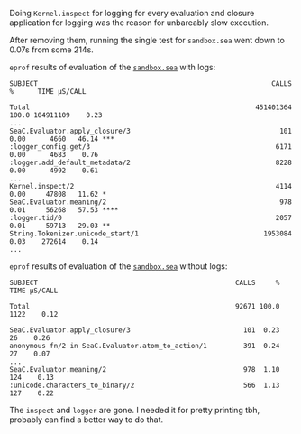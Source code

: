 Doing `Kernel.inspect` for logging for every evaluation and closure application for logging was the reason for unbareably slow execution.

After removing them, running the single test for `sandbox.sea` went down to 0.07s from some 214s.

`eprof` results of evaluation of the [`sandbox.sea`](../seac/test/fixtures/sandbox.sea) with logs:

    SUBJECT                                                          CALLS     %      TIME µS/CALL

    Total                                                        451401364 100.0 104911109    0.23
    ...
    SeaC.Evaluator.apply_closure/3                                     101  0.00      4660   46.14 ***
    :logger_config.get/3                                              6171  0.00      4683    0.76
    :logger.add_default_metadata/2                                    8228  0.00      4992    0.61
    ...
    Kernel.inspect/2                                                  4114  0.00     47808   11.62 *
    SeaC.Evaluator.meaning/2                                           978  0.01     56268   57.53 ****
    :logger.tid/0                                                     2057  0.01     59713   29.03 **
    String.Tokenizer.unicode_start/1                               1953084  0.03    272614    0.14
    ...


`eprof` results of evaluation of the [`sandbox.sea`](../seac/test/fixtures/sandbox.sea) without logs:

    SUBJECT                                                 CALLS     % TIME µS/CALL

    Total                                                   92671 100.0 1122    0.12

    SeaC.Evaluator.apply_closure/3                            101  0.23   26    0.26
    anonymous fn/2 in SeaC.Evaluator.atom_to_action/1         391  0.24   27    0.07
    ...
    SeaC.Evaluator.meaning/2                                  978  1.10  124    0.13
    :unicode.characters_to_binary/2                           566  1.13  127    0.22

The `inspect` and `logger` are gone. I needed it for pretty printing tbh, probably can find a better way to do that.
